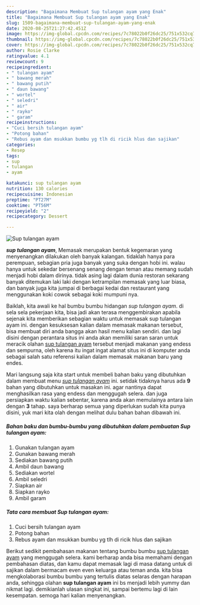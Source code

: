 ```yaml
---
description: "Bagaimana Membuat Sup tulangan ayam yang Enak"
title: "Bagaimana Membuat Sup tulangan ayam yang Enak"
slug: 1509-bagaimana-membuat-sup-tulangan-ayam-yang-enak
date: 2020-08-25T21:27:42.451Z
image: https://img-global.cpcdn.com/recipes/7c78022b0f26dc25/751x532cq70/sup-tulangan-ayam-foto-resep-utama.jpg
thumbnail: https://img-global.cpcdn.com/recipes/7c78022b0f26dc25/751x532cq70/sup-tulangan-ayam-foto-resep-utama.jpg
cover: https://img-global.cpcdn.com/recipes/7c78022b0f26dc25/751x532cq70/sup-tulangan-ayam-foto-resep-utama.jpg
author: Rosie Clarke
ratingvalue: 4.1
reviewcount: 9
recipeingredient:
- " tulangan ayam"
- " bawang merah"
- " bawang putih"
- " daun bawang"
- " wortel"
- " seledri"
- " air"
- " rayko"
- " garam"
recipeinstructions:
- "Cuci bersih tulangan ayam"
- "Potong bahan"
- "Rebus ayam dan msukkan bumbu yg tlh di ricik hlus dan sajikan"
categories:
- Resep
tags:
- sup
- tulangan
- ayam

katakunci: sup tulangan ayam 
nutrition: 130 calories
recipecuisine: Indonesian
preptime: "PT27M"
cooktime: "PT56M"
recipeyield: "2"
recipecategory: Dessert

---
```



![Sup tulangan ayam](https://img-global.cpcdn.com/recipes/7c78022b0f26dc25/751x532cq70/sup-tulangan-ayam-foto-resep-utama.jpg)

<b><i>sup tulangan ayam</i></b>, Memasak merupakan bentuk kegemaran yang menyenangkan dilakukan oleh banyak kalangan. tidaklah hanya para perempuan, sebagian pria juga banyak yang suka dengan hobi ini. walau hanya untuk sekedar bersenang senang dengan teman atau memang sudah menjadi hobi dalam dirinya. tidak asing lagi dalam dunia restoran sekarang banyak ditemukan laki laki dengan ketrampilan memasak yang luar biasa, dan banyak juga kita jumpai di berbagai kedai dan restaurant yang menggunakan koki cowok sebagai koki mumpuni nya.

Baiklah, kita awali ke hal bumbu bumbu hidangan <i>sup tulangan ayam</i>. di sela sela pekerjaan kita, bisa jadi akan terasa menggembirakan apabila sejenak kita memberikan sebagian waktu untuk memasak sup tulangan ayam ini. dengan kesuksesan kalian dalam memasak makanan tersebut, bisa membuat diri anda bangga akan hasil menu kalian sendiri. dan lagi disini dengan perantara situs ini anda akan memiliki saran saran untuk meracik olahan <u>sup tulangan ayam</u> tersebut menjadi makanan yang endess dan sempurna, oleh karena itu ingat ingat alamat situs ini di komputer anda sebagai salah satu referensi kalian dalam memasak makanan baru yang endes.




Mari langsung saja kita start untuk membeli bahan baku yang dibutuhkan dalam membuat menu <u><i>sup tulangan ayam</i></u> ini. setidak tidaknya harus ada <b>9</b> bahan yang dibutuhkan untuk masakan ini. agar nantinya dapat menghasilkan rasa yang endess dan menggugah selera. dan juga persiapkan waktu kalian sebentar, karena anda akan memulainya antara lain dengan <b>3</b> tahap. saya berharap semua yang diperlukan sudah kita punya disini, yuk mari kita olah dengan melihat dulu bahan bahan dibawah ini.

<!--inarticleads1-->

##### Bahan baku dan bumbu-bumbu yang dibutuhkan dalam pembuatan Sup tulangan ayam:

1. Gunakan  tulangan ayam
1. Gunakan  bawang merah
1. Sediakan  bawang putih
1. Ambil  daun bawang
1. Sediakan  wortel
1. Ambil  seledri
1. Siapkan  air
1. Siapkan  rayko
1. Ambil  garam




<!--inarticleads2-->

##### Tata cara membuat Sup tulangan ayam:

1. Cuci bersih tulangan ayam
1. Potong bahan
1. Rebus ayam dan msukkan bumbu yg tlh di ricik hlus dan sajikan




Berikut sedikit pembahasan makanan tentang bumbu bumbu <u>sup tulangan ayam</u> yang menggugah selera. kami berharap anda bisa memahami dengan pembahasan diatas, dan kamu dapat memasak lagi di masa datang untuk di sajikan dalam bermacam even even keluarga atau teman anda. kita bisa mengkolaborasi bumbu bumbu yang tertulis diatas selaras dengan harapan anda, sehingga olahan <b>sup tulangan ayam</b> ini bs menjadi lebih yummy dan nikmat lagi. demikianlah ulasan singkat ini, sampai bertemu lagi di lain kesempatan. semoga hari kalian menyenangkan.
